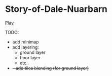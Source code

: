 # Story-of-Dale-Nuarbarn
<a href=https://mixdevanim.github.io/Story-of-Dale-Nuarbarn/>Play</a>

TODO:
- add minimap
- add layering:
  - ground layer
  - floor layer
  - etc..
- ~~- add tiles blending (for ground layer)~~
